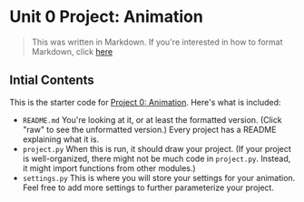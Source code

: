 # Unit 0 Project: Animation
>
> This was written in Markdown. If you're interested in how to format Markdown, click [here](https://www.markdownguide.org/basic-syntax/#images-1)


## Intial Contents
This is the starter code for [Project 0: Animation](http://cs.fablearn.org/courses/cs9/unit00/project). 
Here's what is included:

- `README.md` You're looking at it, or at least the formatted version. (Click "raw" to see the unformatted version.) Every project has a README explaining what it is.
- `project.py` When this is run, it should draw your project. (If your project is well-organized, there might not be much code in `project.py`. Instead, it might import functions from other modules.)
- `settings.py` This is where you will store your settings for your animation. Feel free to add more settings to further parameterize your project. 


